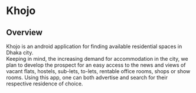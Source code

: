 # Khojo

## Overview  
Khojo is an android application for finding available residential spaces in Dhaka city.  
Keeping in mind, the increasing demand for accommodation in the city, we plan to develop the prospect for an easy access to the news and views of vacant flats, hostels, sub-lets, to-lets, rentable office rooms, shops or show rooms.  Using this app, one can both advertise and search for their respective residence of choice.

